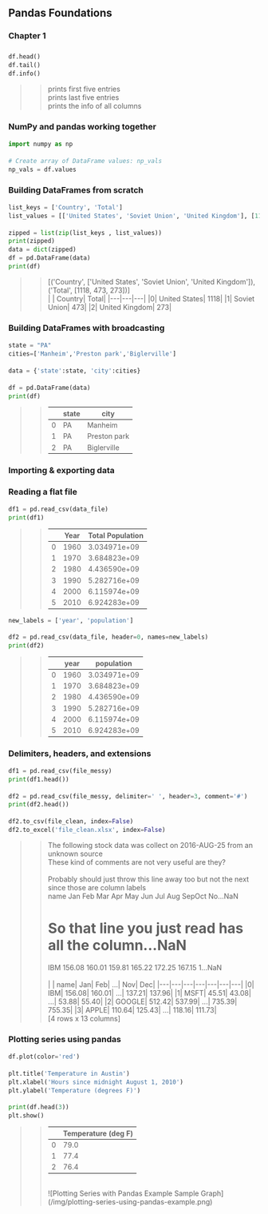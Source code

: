 ## Pandas Foundations

### Chapter 1

###

```python
df.head()
df.tail()
df.info()
```
>>prints first five entries <br> prints last five entries <br> prints the info of all columns

### NumPy and pandas working together

```python
import numpy as np

# Create array of DataFrame values: np_vals
np_vals = df.values
```

### Building DataFrames from scratch

```python
list_keys = ['Country', 'Total']
list_values = [['United States', 'Soviet Union', 'United Kingdom'], [1118, 473, 273]]

zipped = list(zip(list_keys , list_values))
print(zipped)
data = dict(zipped)
df = pd.DataFrame(data)
print(df)
```
>>[('Country', ['United States', 'Soviet Union', 'United Kingdom']), ('Total', [1118, 473, 273])] <br>
>>| |         Country|  Total|
>>|---|---|---|
>>|0|   United States|   1118|
>>|1|    Soviet Union|    473|
>>|2|  United Kingdom|    273|

### Building DataFrames with broadcasting
```python
state = "PA"
cities=['Manheim','Preston park','Biglerville']

data = {'state':state, 'city':cities}

df = pd.DataFrame(data)
print(df)
```
>>| |  state|             city|
>>|---|---|---|
>>|0|     PA|          Manheim|
>>|1|     PA|     Preston park|
>>|2|     PA|      Biglerville|

### Importing & exporting data

### Reading a flat file

```python
df1 = pd.read_csv(data_file)
print(df1)
```
>>| |  Year|  Total Population|
>>|---|---|---|
>>|0|  1960|      3.034971e+09|
>>|1|  1970|      3.684823e+09|
>>|2|  1980|      4.436590e+09|
>>|3|  1990|      5.282716e+09|
>>|4|  2000|      6.115974e+09|
>>|5|  2010|      6.924283e+09|

```python
new_labels = ['year', 'population']

df2 = pd.read_csv(data_file, header=0, names=new_labels)
print(df2)
```
>>| |  year|    population|
>>|---|---|---|
>>|0|  1960|  3.034971e+09|
>>|1|  1970|  3.684823e+09|
>>|2|  1980|  4.436590e+09|
>>|3|  1990|  5.282716e+09|
>>|4|  2000|  6.115974e+09|
>>|5|  2010|  6.924283e+09|

### Delimiters, headers, and extensions

```python
df1 = pd.read_csv(file_messy)
print(df1.head())

df2 = pd.read_csv(file_messy, delimiter=' ', header=3, comment='#')
print(df2.head())

df2.to_csv(file_clean, index=False)
df2.to_excel('file_clean.xlsx', index=False)
```
>> The following stock data was collect on 2016-AUG-25 from an unknown source <br>
>>These kind of comments are not very useful are they? <br>                        
>>Probably should just throw this line away too but not the next since those are column labels <br> 
>>name Jan Feb Mar Apr May Jun Jul Aug SepOct No...NaN <br>                        
>># So that line you just read has all the column...NaN <br>                        
>>IBM 156.08 160.01 159.81 165.22 172.25 167.15 1...NaN <br>                        
>>| |    name|     Jan|     Feb|  ...|     Nov|     Dec|
>>|---|---|---|---|---|---|---|
>>|0|     IBM|  156.08|  160.01|  ...|  137.21|  137.96|
>>|1|    MSFT|   45.51|   43.08|  ...|   53.88|   55.40|
>>|2|  GOOGLE|  512.42|  537.99|  ...|  735.39|  755.35|
>>|3|   APPLE|  110.64|  125.43|  ...|  118.16|  111.73|
>> <br>
>>[4 rows x 13 columns]

### Plotting series using pandas
```python
df.plot(color='red')

plt.title('Temperature in Austin')
plt.xlabel('Hours since midnight August 1, 2010')
plt.ylabel('Temperature (degrees F)')

print(df.head(3))
plt.show()
```
>>| |    Temperature (deg F)|
>>|---|---|
>>|0|                   79.0|
>>|1|                   77.4|
>>|2|                   76.4|
>><br>
>>![Plotting Series with Pandas Example Sample Graph](/img/plotting-series-using-pandas-example.png)
```python

```
```python

```

```python

```
